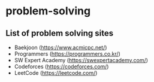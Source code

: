 # problem-solving

## List of problem solving sites

- Baekjoon (https://www.acmicpc.net/)
- Programmers (https://programmers.co.kr/)
- SW Expert Academy (https://swexpertacademy.com/)
- Codeforces (https://codeforces.com/)
- LeetCode (https://leetcode.com/)
